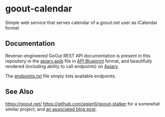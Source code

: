 # goout-calendar
Simple web service that serves calendar of a goout.net user as iCalendar format

## Documentation

Reverse-engineered GoOut REST API documentation is present in this repository
in the [apiary.apib](apiary.apib) file in
[API Blueprint](https://apiblueprint.org/) format, and beautifully rendered
(including ability to call endpoints) on
[Apiary](https://strohel.docs.apiary.io/).

The [endpoints.txt](endpoints.txt) file simply lists available endpoints.

## See Also

https://goout.net/
https://github.com/agiertli/goout-stalker for a somewhat similar project, and
[an associated blog post](https://medium.com/@respectx/ed65391836f3).
